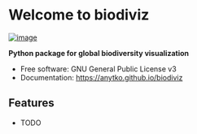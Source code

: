 # Welcome to biodiviz


[![image](https://img.shields.io/pypi/v/biodiviz.svg)](https://pypi.python.org/pypi/biodiviz)


**Python package for global biodiversity visualization**


-   Free software: GNU General Public License v3
-   Documentation: <https://anytko.github.io/biodiviz>


## Features

-   TODO
